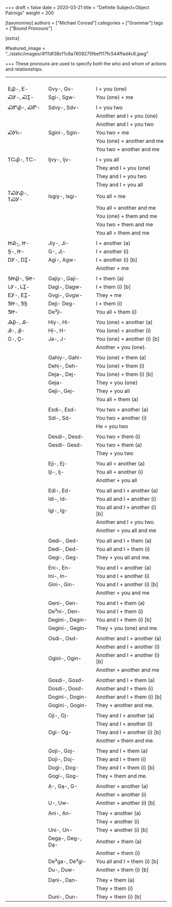 +++
draft = false
date = 2020-03-21
title = "Definite Subject+Object Pairings"
weight = 200

[taxonomies]
authors = ["Michael Conrad"]
categories = ["Grammar"]
tags = ["Bound Pronouns"]

[extra]

#featured_image = "../static/images/4f11df38cf1c6a7609275fbef117fc544ffad4c6.jpeg"

+++
These pronouns are used to specify both the who and whom of actions and relationships.

<!-- more -->

<table>
<tbody>
<tr class="odd">
<td align="left"></td>
<td align="left"></td>
<td align="left"></td>
</tr>
<tr class="even">
<td align="left"></td>
<td align="left"></td>
<td align="left"></td>
</tr>
<tr class="odd">
<td align="left"></td>
<td align="left"></td>
<td align="left"></td>
</tr>
<tr class="even">
<td align="left"></td>
<td align="left"></td>
<td align="left"></td>
</tr>
<tr class="odd">
<td align="left">ᎬᏯ͓-, Ꭼ-</td>
<td align="left">Gvy-, Gv-</td>
<td align="left">I + you (one)</td>
</tr>
<tr class="even">
<td align="left">ᏍᎩ-, ᏍᏆ͓-</td>
<td align="left">Sgi-, Sgw-</td>
<td align="left">You (one) + me</td>
</tr>
<tr class="odd">
<td align="left"></td>
<td align="left"></td>
<td align="left"></td>
</tr>
<tr class="even">
<td align="left">ᏍᏛᏯ͓-, ᏍᏛ-</td>
<td align="left">Sdvy-, Sdv-</td>
<td align="left">I + you two</td>
</tr>
<tr class="odd">
<td align="left"></td>
<td align="left"></td>
<td align="left">Another and I + you (one)</td>
</tr>
<tr class="even">
<td align="left"></td>
<td align="left"></td>
<td align="left">Another and I + you two</td>
</tr>
<tr class="odd">
<td align="left">ᏍᎩᏂ-</td>
<td align="left">Sgini-, Sgin-</td>
<td align="left">You two + me</td>
</tr>
<tr class="even">
<td align="left"></td>
<td align="left"></td>
<td align="left">You (one) + another and me</td>
</tr>
<tr class="odd">
<td align="left"></td>
<td align="left"></td>
<td align="left">You two + another and me</td>
</tr>
<tr class="even">
<td align="left"></td>
<td align="left"></td>
<td align="left"></td>
</tr>
<tr class="odd">
<td align="left">ᎢᏨᏯ͓-, ᎢᏨ-</td>
<td align="left">Ijvy-, Ijv-</td>
<td align="left">I + you all</td>
</tr>
<tr class="even">
<td align="left"></td>
<td align="left"></td>
<td align="left">They and I + you (one)</td>
</tr>
<tr class="odd">
<td align="left"></td>
<td align="left"></td>
<td align="left">They and I + you two</td>
</tr>
<tr class="even">
<td align="left"></td>
<td align="left"></td>
<td align="left">They and I + you all</td>
</tr>
<tr class="odd">
<td align="left">ᎢᏍᎩᏯ͓-, ᎢᏍᎩ-</td>
<td align="left">Isgiy-, Isgi-</td>
<td align="left">You all + me</td>
</tr>
<tr class="even">
<td align="left"></td>
<td align="left"></td>
<td align="left">You all + another and me</td>
</tr>
<tr class="odd">
<td align="left"></td>
<td align="left"></td>
<td align="left">You (one) + them and me</td>
</tr>
<tr class="even">
<td align="left"></td>
<td align="left"></td>
<td align="left">You two + them and me</td>
</tr>
<tr class="odd">
<td align="left"></td>
<td align="left"></td>
<td align="left">You all + them and me</td>
</tr>
<tr class="even">
<td align="left"></td>
<td align="left"></td>
<td align="left"></td>
</tr>
<tr class="odd">
<td align="left">ᏥᏯ-͓, Ꮵ-</td>
<td align="left">Jiy-, Ji-</td>
<td align="left">I + another (a)</td>
</tr>
<tr class="even">
<td align="left">Ꭶ͓-, Ꮵ-</td>
<td align="left">G-, Jị-</td>
<td align="left">I + another (i)</td>
</tr>
<tr class="odd">
<td align="left">ᎠᎩ-, ᎠᏆ͓-</td>
<td align="left">Agi-, Agw-</td>
<td align="left">I + another (i) <span>[</span>b<span>]</span></td>
</tr>
<tr class="even">
<td align="left"></td>
<td align="left"></td>
<td align="left">Another + me</td>
</tr>
<tr class="odd">
<td align="left"></td>
<td align="left"></td>
<td align="left"></td>
</tr>
<tr class="even">
<td align="left">ᎦᏥᏯ͓-, ᎦᏥ-</td>
<td align="left">Gajiy-, Gaji-</td>
<td align="left">I + them (a)</td>
</tr>
<tr class="odd">
<td align="left">ᏓᎩ-, ᏓᏆ͓-</td>
<td align="left">Dagi-, Dagw-</td>
<td align="left">I + them (i) <span>[</span>b<span>]</span></td>
</tr>
<tr class="even">
<td align="left">ᎬᎩ-, ᎬᏆ͓-</td>
<td align="left">Gvgi-, Gvgw-</td>
<td align="left">They + me</td>
</tr>
<tr class="odd">
<td align="left">ᏕᏥ-, ᏕᎦ͓</td>
<td align="left">Dejị- Deg-</td>
<td align="left">I + them (i)</td>
</tr>
<tr class="even">
<td align="left">ᏕᏥ-</td>
<td align="left">De³ji-</td>
<td align="left">You all + them (i)</td>
</tr>
<tr class="odd">
<td align="left"></td>
<td align="left"></td>
<td align="left"></td>
</tr>
<tr class="even">
<td align="left">ᎯᏯ͓-, Ꭿ-</td>
<td align="left">Hiy-, Hi-</td>
<td align="left">You (one) + another (a)</td>
</tr>
<tr class="odd">
<td align="left">Ꭿ-, Ꭿ͓-</td>
<td align="left">Hị-, H-</td>
<td align="left">You (one) + another (i)</td>
</tr>
<tr class="even">
<td align="left">Ꮳ-, Ꮳ͓-</td>
<td align="left">Ja-, J-</td>
<td align="left">You (one) + another (i) <span>[</span>b<span>]</span></td>
</tr>
<tr class="odd">
<td align="left"></td>
<td align="left"></td>
<td align="left">Another + you (one).</td>
</tr>
<tr class="even">
<td align="left"></td>
<td align="left"></td>
<td align="left"></td>
</tr>
<tr class="odd">
<td align="left"></td>
<td align="left">Gahiy-, Gahi-</td>
<td align="left">You (one) + them (a)</td>
</tr>
<tr class="even">
<td align="left"></td>
<td align="left">Dehị-, Deh-</td>
<td align="left">You (one) + them (i)</td>
</tr>
<tr class="odd">
<td align="left"></td>
<td align="left">Deja-, Dej-</td>
<td align="left">You (one) + them (i) <span>[</span>b<span>]</span></td>
</tr>
<tr class="even">
<td align="left"></td>
<td align="left">Geja-</td>
<td align="left">They + you (one)</td>
</tr>
<tr class="odd">
<td align="left"></td>
<td align="left">Geji-, Gej-</td>
<td align="left">They + you all</td>
</tr>
<tr class="even">
<td align="left"></td>
<td align="left"></td>
<td align="left">You all + them (a)</td>
</tr>
<tr class="odd">
<td align="left"></td>
<td align="left"></td>
<td align="left"></td>
</tr>
<tr class="even">
<td align="left"></td>
<td align="left">Esdi-, Esd-</td>
<td align="left">You two + another (a)</td>
</tr>
<tr class="odd">
<td align="left"></td>
<td align="left">Sdi-, Sd-</td>
<td align="left">You two + another (i)</td>
</tr>
<tr class="even">
<td align="left"></td>
<td align="left"></td>
<td align="left">He + you two</td>
</tr>
<tr class="odd">
<td align="left"></td>
<td align="left"></td>
<td align="left"></td>
</tr>
<tr class="even">
<td align="left"></td>
<td align="left">Desdi-, Desd-</td>
<td align="left">You two + them (i)</td>
</tr>
<tr class="odd">
<td align="left"></td>
<td align="left">Gesdi- Gesd-</td>
<td align="left">You two + them (a)</td>
</tr>
<tr class="even">
<td align="left"></td>
<td align="left"></td>
<td align="left">They + you two</td>
</tr>
<tr class="odd">
<td align="left"></td>
<td align="left"></td>
<td align="left"></td>
</tr>
<tr class="even">
<td align="left"></td>
<td align="left">Eji-, Ej-</td>
<td align="left">You all + another (a)</td>
</tr>
<tr class="odd">
<td align="left"></td>
<td align="left">Iji-, Ij-</td>
<td align="left">You all + another (i)</td>
</tr>
<tr class="even">
<td align="left"></td>
<td align="left"></td>
<td align="left">Another + you all</td>
</tr>
<tr class="odd">
<td align="left"></td>
<td align="left"></td>
<td align="left"></td>
</tr>
<tr class="even">
<td align="left"></td>
<td align="left">Edi-, Ed-</td>
<td align="left">You all and I + another (a)</td>
</tr>
<tr class="odd">
<td align="left"></td>
<td align="left">Idi-, Id-</td>
<td align="left">You all and I + another (i)</td>
</tr>
<tr class="even">
<td align="left"></td>
<td align="left">Igi-, Ig-</td>
<td align="left">You all and I + another (i) <span>[</span>b<span>]</span></td>
</tr>
<tr class="odd">
<td align="left"></td>
<td align="left"></td>
<td align="left">Another and I + you two.</td>
</tr>
<tr class="even">
<td align="left"></td>
<td align="left"></td>
<td align="left">Another + you all and me</td>
</tr>
<tr class="odd">
<td align="left"></td>
<td align="left"></td>
<td align="left"></td>
</tr>
<tr class="even">
<td align="left"></td>
<td align="left">Gedi-, Ged-</td>
<td align="left">You all and I + them (a)</td>
</tr>
<tr class="odd">
<td align="left"></td>
<td align="left">Dedi-, Ded-</td>
<td align="left">You all and I + them (i)</td>
</tr>
<tr class="even">
<td align="left"></td>
<td align="left">Gegi-, Geg-</td>
<td align="left">They + you all and me.</td>
</tr>
<tr class="odd">
<td align="left"></td>
<td align="left"></td>
<td align="left"></td>
</tr>
<tr class="even">
<td align="left"></td>
<td align="left">Eni-, En-</td>
<td align="left">You and I + another (a)</td>
</tr>
<tr class="odd">
<td align="left"></td>
<td align="left">Ini-, In-</td>
<td align="left">You and I + another (i)</td>
</tr>
<tr class="even">
<td align="left"></td>
<td align="left">Gini-, Gin-</td>
<td align="left">You and I + another (i) <span>[</span>b<span>]</span></td>
</tr>
<tr class="odd">
<td align="left"></td>
<td align="left"></td>
<td align="left">Another + you and me</td>
</tr>
<tr class="even">
<td align="left"></td>
<td align="left"></td>
<td align="left"></td>
</tr>
<tr class="odd">
<td align="left"></td>
<td align="left">Geni-, Gen-</td>
<td align="left">You and I + them (a)</td>
</tr>
<tr class="even">
<td align="left"></td>
<td align="left">De³ni-, Den-</td>
<td align="left">You and I + them (i)</td>
</tr>
<tr class="odd">
<td align="left"></td>
<td align="left">Degini-, Degin-</td>
<td align="left">You and I + them (i) <span>[</span>b<span>]</span></td>
</tr>
<tr class="even">
<td align="left"></td>
<td align="left">Gegini-, Gegin-</td>
<td align="left">They + you (one) and me.</td>
</tr>
<tr class="odd">
<td align="left"></td>
<td align="left"></td>
<td align="left"></td>
</tr>
<tr class="even">
<td align="left"></td>
<td align="left">Osdi-, Osd-</td>
<td align="left">Another and I + another (a)</td>
</tr>
<tr class="odd">
<td align="left"></td>
<td align="left"></td>
<td align="left">Another and I + another (i)</td>
</tr>
<tr class="even">
<td align="left"></td>
<td align="left">Ogini-, Ogin-</td>
<td align="left">Another and I + another (i) <span>[</span>b<span>]</span></td>
</tr>
<tr class="odd">
<td align="left"></td>
<td align="left"></td>
<td align="left">Another + another and me</td>
</tr>
<tr class="even">
<td align="left"></td>
<td align="left"></td>
<td align="left"></td>
</tr>
<tr class="odd">
<td align="left"></td>
<td align="left">Gosdi-, Gosd-</td>
<td align="left">Another and I + them (a)</td>
</tr>
<tr class="even">
<td align="left"></td>
<td align="left">Dosdi-, Dosd-</td>
<td align="left">Another and I + them (i)</td>
</tr>
<tr class="odd">
<td align="left"></td>
<td align="left">Dogini-, Dogin-</td>
<td align="left">Another and I + them (i) <span>[</span>b<span>]</span></td>
</tr>
<tr class="even">
<td align="left"></td>
<td align="left">Gogini-, Gogin-</td>
<td align="left">They + another and me.</td>
</tr>
<tr class="odd">
<td align="left"></td>
<td align="left"></td>
<td align="left"></td>
</tr>
<tr class="even">
<td align="left"></td>
<td align="left">Oji-, Oj-</td>
<td align="left">They and I + another (a)</td>
</tr>
<tr class="odd">
<td align="left"></td>
<td align="left"></td>
<td align="left">They and I + another (i)</td>
</tr>
<tr class="even">
<td align="left"></td>
<td align="left">Ogi- Og-</td>
<td align="left">They and I + another (i) <span>[</span>b<span>]</span></td>
</tr>
<tr class="odd">
<td align="left"></td>
<td align="left"></td>
<td align="left">Another + them and me.</td>
</tr>
<tr class="even">
<td align="left"></td>
<td align="left"></td>
<td align="left"></td>
</tr>
<tr class="odd">
<td align="left"></td>
<td align="left">Goji-, Goj-</td>
<td align="left">They and I + them (a)</td>
</tr>
<tr class="even">
<td align="left"></td>
<td align="left">Doji-, Doj-</td>
<td align="left">They and I + them (i)</td>
</tr>
<tr class="odd">
<td align="left"></td>
<td align="left">Dogi-, Dog-</td>
<td align="left">They and I + them (i) <span>[</span>b<span>]</span></td>
</tr>
<tr class="even">
<td align="left"></td>
<td align="left">Gogi-, Gog-</td>
<td align="left">They + them and me.</td>
</tr>
<tr class="odd">
<td align="left"></td>
<td align="left"></td>
<td align="left"></td>
</tr>
<tr class="even">
<td align="left"></td>
<td align="left">Ạ-, Gạ-, G-</td>
<td align="left">Another + another (a)</td>
</tr>
<tr class="odd">
<td align="left"></td>
<td align="left"></td>
<td align="left">Another + another (i)</td>
</tr>
<tr class="even">
<td align="left"></td>
<td align="left">U-, Uw-</td>
<td align="left">Another + another (i) <span>[</span>b<span>]</span></td>
</tr>
<tr class="odd">
<td align="left"></td>
<td align="left"></td>
<td align="left"></td>
</tr>
<tr class="even">
<td align="left"></td>
<td align="left">Ạni-, Ạn-</td>
<td align="left">They + another (a)</td>
</tr>
<tr class="odd">
<td align="left"></td>
<td align="left"></td>
<td align="left">They + another (i)</td>
</tr>
<tr class="even">
<td align="left"></td>
<td align="left">Uni-, Un-</td>
<td align="left">They + another (i) <span>[</span>b<span>]</span></td>
</tr>
<tr class="odd">
<td align="left"></td>
<td align="left">Degạ-, Deg-, Dạ-</td>
<td align="left">Another + them (a)</td>
</tr>
<tr class="even">
<td align="left"></td>
<td align="left"></td>
<td align="left">Another + them (i)</td>
</tr>
<tr class="odd">
<td align="left"></td>
<td align="left">De³ga-, De³gi-</td>
<td align="left">You all and I + them (i) <span>[</span>b<span>]</span></td>
</tr>
<tr class="even">
<td align="left"></td>
<td align="left">Du-, Duw-</td>
<td align="left">Another + them (i) <span>[</span>b<span>]</span></td>
</tr>
<tr class="odd">
<td align="left"></td>
<td align="left"></td>
<td align="left"></td>
</tr>
<tr class="even">
<td align="left"></td>
<td align="left">Dạni-, Dạn-</td>
<td align="left">They + them (a)</td>
</tr>
<tr class="odd">
<td align="left"></td>
<td align="left"></td>
<td align="left">They + them (i)</td>
</tr>
<tr class="even">
<td align="left"></td>
<td align="left">Duni-, Dun-</td>
<td align="left">They + them (i) <span>[</span>b<span>]</span></td>
</tr>
</tbody>
</table>